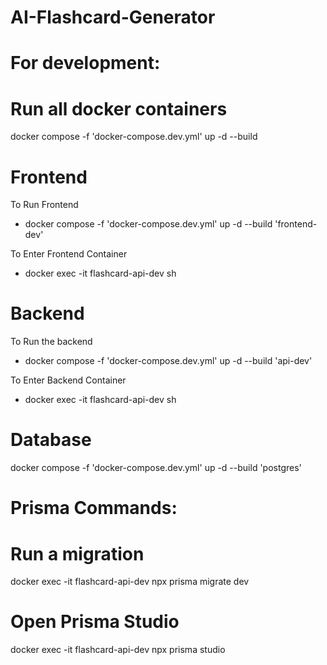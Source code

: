 # AI-Flashcard-Generator


# For development:

# Run all docker containers
docker compose -f 'docker-compose.dev.yml' up -d --build

# Frontend

To Run Frontend
- docker compose -f 'docker-compose.dev.yml' up -d --build 'frontend-dev'

To Enter Frontend Container
- docker exec -it flashcard-api-dev sh

# Backend

To Run the backend
- docker compose -f 'docker-compose.dev.yml' up -d --build 'api-dev'

To Enter Backend Container
- docker exec -it flashcard-api-dev sh

# Database
docker compose -f 'docker-compose.dev.yml' up -d --build 'postgres'

# Prisma Commands:
# Run a migration
docker exec -it flashcard-api-dev npx prisma migrate dev

# Open Prisma Studio
docker exec -it flashcard-api-dev npx prisma studio

